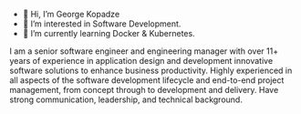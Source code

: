 - 👋 Hi, I’m George Kopadze
- 👀 I’m interested in Software Development.
- 🌱 I’m currently learning Docker & Kubernetes.

I am a senior software engineer and engineering manager with over 11+ years of experience in application design and development innovative software solutions to enhance business productivity. Highly experienced in all aspects of the software development lifecycle and end-to-end project management, from concept through to development and delivery. Have strong communication, leadership, and technical background.

